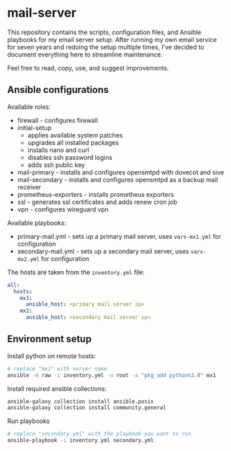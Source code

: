 # mail-server

This repository contains the scripts, configuration files, and Ansible playbooks for my email server setup. After running my own email service for seven years and redoing the setup multiple times, I've decided to document everything here to streamline maintenance.

Feel free to read, copy, use, and suggest improvements.

## Ansible configurations

Available roles:

- firewall - configures firewall
- initial-setup
  - applies available system patches
  - upgrades all installed packages
  - installs nano and curl
  - disables ssh password logins
  - adds ssh public key
- mail-primary - installs and configures opensmtpd with dovecot and sive
- mail-secondary - installs and configures opensmtpd as a backup mail receiver
- prometheus-exporters - installs prometheus exporters
- ssl - generates ssl certificates and adds renew cron job
- vpn - configures wireguard vpn

Available playbooks:

- primary-mail.yml - sets up a primary mail server, uses `vars-mx1.yml` for configuration
- secondary-mail.yml - sets up a secondary mail server, uses `vars-mx2.yml` for configuration

The hosts are taken from the `inventory.yml` file:

```yml
all:
  hosts:
    mx1:
      ansible_host: <primary mail server ip>
    mx2:
      ansible_host: <secondary mail server ip>
```

## Environment setup

Install python on remote hosts:

```sh
# replace "mx1" with server name
ansible -m raw -i inventory.yml -u root -a "pkg_add python%3.8" mx1
```

Install required ansible collections:

```sh
ansible-galaxy collection install ansible.posix
ansible-galaxy collection install community.general
```

Run playbooks

```sh
# replace "secondary.yml" with the playbook you want to run
ansible-playbook -i inventory.yml secondary.yml
```
